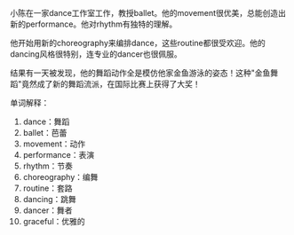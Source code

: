 小陈在一家dance工作室工作，教授ballet。他的movement很优美，总能创造出新的performance。他对rhythm有独特的理解。

他开始用新的choreography来编排dance，这些routine都很受欢迎。他的dancing风格很特别，连专业的dancer也很佩服。

结果有一天被发现，他的舞蹈动作全是模仿他家金鱼游泳的姿态！这种"金鱼舞蹈"竟然成了新的舞蹈流派，在国际比赛上获得了大奖！

单词解释：
1. dance：舞蹈
2. ballet：芭蕾
3. movement：动作
4. performance：表演
5. rhythm：节奏
6. choreography：编舞
7. routine：套路
8. dancing：跳舞
9. dancer：舞者
10. graceful：优雅的 